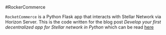 #RockerCommerce

`RocketCommerce` is a Python Flask app that interacts with Stellar Network via Horizon Server. 
This is the code written for the blog post *Develop your first decentralized app for Stellar network in Python* which can be read [here](http://blog.adnansiddiqi.me/develop-your-first-decentralized-app-for-stellar-network-in-python/)